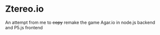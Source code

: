 # Ztereo.io
An attempt from me to ~~copy~~ remake the game Agar.io in node.js backend and P5.js frontend

